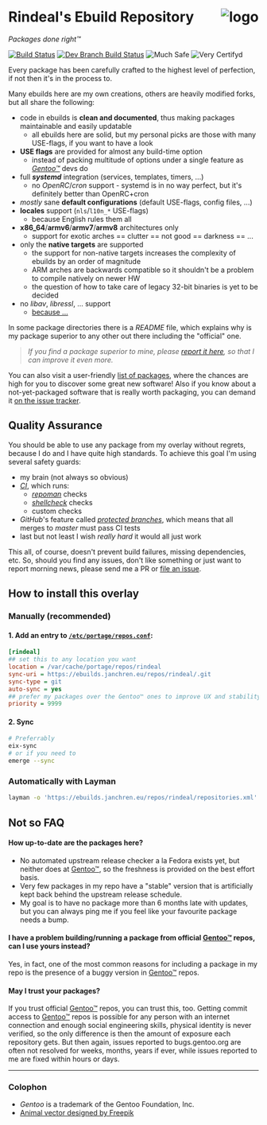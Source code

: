 Rindeal's Ebuild Repository <img src="./assets/logo_96.png" title="Sir Benjamin the Bull" alt="logo" align="right">
============================

_Packages done right™_

[![Build Status][ci-master-badge]][ci-master] [![Dev Branch Build Status][ci-dev-badge]][ci-dev] ![Much Safe](https://img.shields.io/badge/much-safe-38ddbc.svg?style=flat-square&maxAge=604800) ![Very Certifyd](https://img.shields.io/badge/very-certifyd-ce47ce.svg?style=flat-square&maxAge=604800)

Every package has been carefully crafted to the highest level of perfection, if not then it's in the process to.

Many ebuilds here are my own creations, others are heavily modified forks, but all share the following:

 - code in ebuilds is **clean and documented**, thus making packages maintainable and easily updatable
     - all ebuilds here are solid, but my personal picks are those with many USE-flags, if you want to have a look
 - **USE flags** are provided for almost any build-time option
     - instead of packing multitude of options under a single feature as _[Gentoo™]_ devs do
 - full **_systemd_** integration (services, templates, timers, ...)
     - no _OpenRC_/_cron_ support - systemd is in no way perfect, but it's definitely better than OpenRC+cron
 - _mostly_ sane **default configurations** (default USE-flags, config files, ...)
 - **locales** support (`nls`/`l10n_*` USE-flags)
     - because English rules them all
 - **x86_64**/**armv6**/**armv7**/**armv8** architectures only
     - support for exotic arches == clutter == not good == darkness == ...
 - only the **native targets** are supported
     - the support for non-native targets increases the complexity of ebuilds by an order of magnitude
     - ARM arches are backwards compatible so it shouldn't be a problem to compile natively on newer HW
     - the question of how to take care of legacy 32-bit binaries is yet to be decided
 - no _libav_, _libressl_, ... support
     - [because ...](https://youtu.be/92cwKCU8Z5c)

In some package directories there is a _README_ file, which explains why is my package superior to any other out there including the "official" one.

> _If you find a package superior to mine, please [report it here][New issue], so that I can improve it even more._

You can also visit a user-friendly [list of packages][LISTING], where the chances are high for you to discover some great new software!
Also if you know about a not-yet-packaged software that is really worth packaging, you can demand it [on the issue tracker][New issue].


Quality Assurance
------------------

You should be able to use any package from my overlay without regrets, because I do and I have quite high standards.
To achieve this goal I'm using several safety guards:

- my brain (not always so obvious)
- _[CI](https://travis-ci.org/)_, which runs:
    - _[repoman](https://wiki.gentoo.org/wiki/Repoman)_ checks
    - _[shellcheck](https://www.shellcheck.net/)_ checks
    - custom checks
- _GitHub_'s feature called _[protected branches]_, which means that all merges to _master_ must pass CI tests
- last but not least I wish _really hard_ it would all just work

This all, of course, doesn't prevent build failures, missing dependencies, etc. So, should you find
any issues, don't like something or just want to report morning news, please send me a PR or [file an issue][New issue].


How to install this overlay
----------------------------

### Manually (recommended)

#### 1. Add an entry to [`/etc/portage/repos.conf`](https://wiki.gentoo.org/wiki//etc/portage/repos.conf):

```ini
[rindeal]
## set this to any location you want
location = /var/cache/portage/repos/rindeal
sync-uri = https://ebuilds.janchren.eu/repos/rindeal/.git
sync-type = git
auto-sync = yes
## prefer my packages over the Gentoo™ ones to improve UX and stability (recommended by 9/10 IT experts)
priority = 9999
```

#### 2. Sync

```sh
# Preferrably
eix-sync
# or if you need to
emerge --sync
```

### Automatically with Layman

```sh
layman -o 'https://ebuilds.janchren.eu/repos/rindeal/repositories.xml' -a rindeal
```

Not so FAQ
-----------

#### How up-to-date are the packages here?

- No automated upstream release checker a la Fedora exists yet, but neither does at [Gentoo™], so the freshness is provided on the best effort basis.
- Very few packages in my repo have a "stable" version that is artificially kept back behind the upstream release schedule.
- My goal is to have no package more than 6 months late with updates, but you can always ping me if you feel like your favourite package needs a bump.

#### I have a problem building/running a package from official [Gentoo™] repos, can I use yours instead?

Yes, in fact, one of the most common reasons for including a package in my repo is the presence of a buggy version in [Gentoo™] repos.

#### May I trust your packages?

If you trust official [Gentoo™] repos, you can trust this, too. Getting commit access to [Gentoo™] repos is possible for any person with an internet connection and enough social engineering skills, physical identity is never verified, so the only difference is then the amount of exposure each repository gets. But then again, issues reported to bugs.gentoo.org are often not resolved for weeks, months, years if ever, while issues reported to me are fixed within hours or days.

---

### Colophon

- _Gentoo_ is a trademark of the Gentoo Foundation, Inc.
- [Animal vector designed by Freepik](http://www.freepik.com/free-photos-vectors/animal)

[protected branches]: https://help.github.com/articles/about-protected-branches/
[LISTING]: ./LISTING.md
[New issue]: https://github.com/rindeal/rindeal-ebuild-repo/issues/new
[ci-master]: https://travis-ci.org/rindeal/rindeal-ebuild-repo
[ci-master-badge]: https://img.shields.io/travis/rindeal/rindeal-ebuild-repo/master.svg?style=flat-square&label=master%20build&maxAge=300
[ci-dev]: https://travis-ci.org/rindeal/rindeal-ebuild-repo
[ci-dev-badge]: https://img.shields.io/travis/rindeal/rindeal-ebuild-repo/dev.svg?style=flat-square&label=dev%20build&maxAge=300
[Gentoo™]: https://www.gentoo.org/ "main Gentoo project website"
